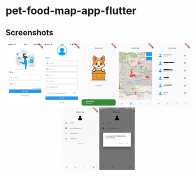 # pet-food-map-app-flutter

## Screenshots

<p align='center'>
    <img src="assets/screenshots/login.png" width="19%" />
    <img src="assets/screenshots/register.png" width="19%" />
    <img src="assets/screenshots/home.png" width="19%" />
    <img src="assets/screenshots/map.png" width="19%" />
    <img src="assets/screenshots/scores.png" width="19%" />
    <img src="assets/screenshots/profile.png" width="19%" />
    <img src="assets/screenshots/logout.png" width="19%" />
</p>


